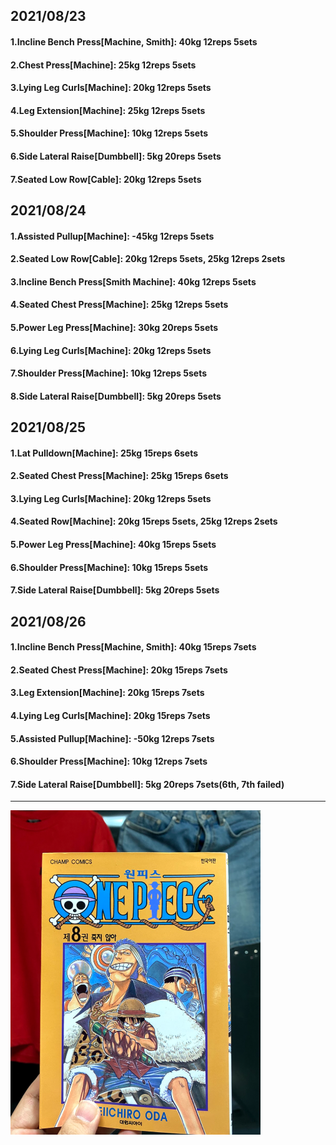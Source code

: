 ## 2021/08/23
#### 1.Incline Bench Press\[Machine, Smith\]: 40kg 12reps 5sets
#### 2.Chest Press\[Machine\]: 25kg 12reps 5sets
#### 3.Lying Leg Curls\[Machine\]: 20kg 12reps 5sets
#### 4.Leg Extension\[Machine\]: 25kg 12reps 5sets
#### 5.Shoulder Press\[Machine\]: 10kg 12reps 5sets
#### 6.Side Lateral Raise\[Dumbbell\]: 5kg 20reps 5sets
#### 7.Seated Low Row\[Cable\]: 20kg 12reps 5sets

## 2021/08/24
#### 1.Assisted Pullup\[Machine\]: -45kg 12reps 5sets
#### 2.Seated Low Row\[Cable\]: 20kg 12reps 5sets, 25kg 12reps 2sets
#### 3.Incline Bench Press\[Smith Machine\]: 40kg 12reps 5sets
#### 4.Seated Chest Press\[Machine\]: 25kg 12reps 5sets
#### 5.Power Leg Press\[Machine\]: 30kg 20reps 5sets
#### 6.Lying Leg Curls\[Machine\]: 20kg 12reps 5sets
#### 7.Shoulder Press\[Machine\]: 10kg 12reps 5sets
#### 8.Side Lateral Raise\[Dumbbell\]: 5kg 20reps 5sets


## 2021/08/25
#### 1.Lat Pulldown\[Machine\]: 25kg 15reps 6sets
#### 2.Seated Chest Press\[Machine\]: 25kg 15reps 6sets
#### 3.Lying Leg Curls\[Machine\]: 20kg 12reps 5sets
#### 4.Seated Row\[Machine\]: 20kg 15reps 5sets, 25kg 12reps 2sets
#### 5.Power Leg Press\[Machine\]: 40kg 15reps 5sets
#### 6.Shoulder Press\[Machine\]: 10kg 15reps 5sets
#### 7.Side Lateral Raise\[Dumbbell\]: 5kg 20reps 5sets


## 2021/08/26
#### 1.Incline Bench Press\[Machine, Smith\]: 40kg 15reps 7sets
#### 2.Seated Chest Press\[Machine\]: 20kg 15reps 7sets
#### 3.Leg Extension\[Machine\]: 20kg 15reps 7sets
#### 4.Lying Leg Curls\[Machine\]: 20kg 15reps 7sets
#### 5.Assisted Pullup\[Machine\]: -50kg 12reps 7sets
#### 6.Shoulder Press\[Machine\]: 10kg 12reps 7sets
#### 7.Side Lateral Raise\[Dumbbell\]: 5kg 20reps 7sets(6th, 7th failed)


---
<img src='./_resources/__008.png' width='400px' />
